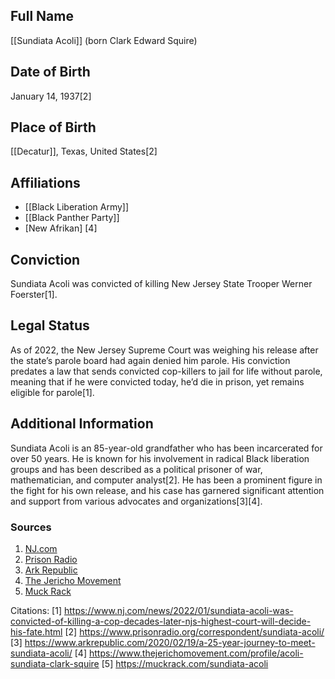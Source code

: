 ## Full Name
[[Sundiata Acoli]] (born Clark Edward Squire)

## Date of Birth
January 14, 1937[2]

## Place of Birth
[[Decatur]], Texas, United States[2]

## Affiliations
- [[Black Liberation Army]] 
- [[Black Panther Party]]
- [New Afrikan] [4]

## Conviction
Sundiata Acoli was convicted of killing New Jersey State Trooper Werner Foerster[1].

## Legal Status
As of 2022, the New Jersey Supreme Court was weighing his release after the state’s parole board had again denied him parole. His conviction predates a law that sends convicted cop-killers to jail for life without parole, meaning that if he were convicted today, he’d die in prison, yet remains eligible for parole[1].

## Additional Information
Sundiata Acoli is an 85-year-old grandfather who has been incarcerated for over 50 years. He is known for his involvement in radical Black liberation groups and has been described as a political prisoner of war, mathematician, and computer analyst[2]. He has been a prominent figure in the fight for his own release, and his case has garnered significant attention and support from various advocates and organizations[3][4].

### Sources
1. [NJ.com](https://www.nj.com/news/2022/01/sundiata-acoli-was-convicted-of-killing-a-cop-decades-later-njs-highest-court-will-decide-his-fate.html)
2. [Prison Radio](https://www.prisonradio.org/correspondent/sundiata-acoli/)
3. [Ark Republic](https://www.arkrepublic.com/2020/02/19/a-25-year-journey-to-meet-sundiata-acoli/)
4. [The Jericho Movement](https://www.thejerichomovement.com/profile/acoli-sundiata-clark-squire)
5. [Muck Rack](https://muckrack.com/sundiata-acoli)

Citations:
[1] https://www.nj.com/news/2022/01/sundiata-acoli-was-convicted-of-killing-a-cop-decades-later-njs-highest-court-will-decide-his-fate.html
[2] https://www.prisonradio.org/correspondent/sundiata-acoli/
[3] https://www.arkrepublic.com/2020/02/19/a-25-year-journey-to-meet-sundiata-acoli/
[4] https://www.thejerichomovement.com/profile/acoli-sundiata-clark-squire
[5] https://muckrack.com/sundiata-acoli